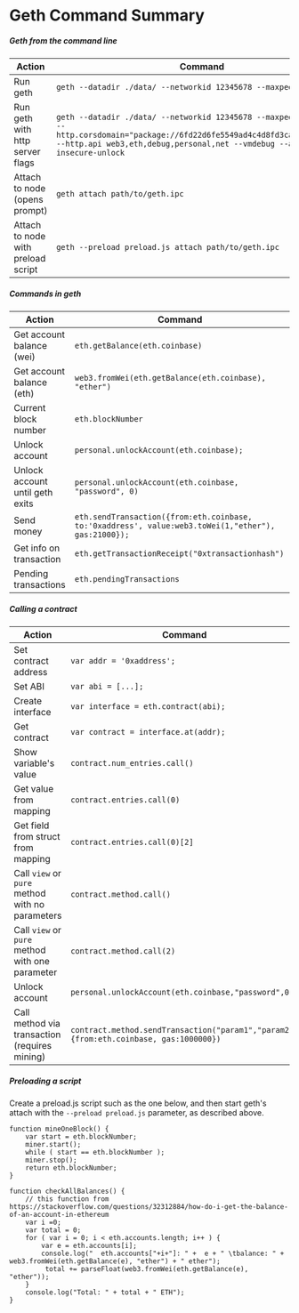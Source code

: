 Geth Command Summary
====================

##### Geth from the command line

| Action | Command |
|----|------------|
| Run geth | `geth --datadir ./data/ --networkid 12345678 --maxpeers 1` |
| Run geth with http server flags | `geth --datadir ./data/ --networkid 12345678 --maxpeers 1 --http --http.corsdomain="package://6fd22d6fe5549ad4c4d8fd3ca0b7816b.mod" --http.api web3,eth,debug,personal,net --vmdebug --allow-insecure-unlock` |
| Attach to node (opens prompt) | `geth attach path/to/geth.ipc` |
| Attach to node with preload script | `geth --preload preload.js attach path/to/geth.ipc` |

##### Commands in geth

| Action | Command |
|----|------------|
| Get account balance (wei) | `eth.getBalance(eth.coinbase)` |
| Get account balance (eth) | `web3.fromWei(eth.getBalance(eth.coinbase), "ether")` |
| Current block number | `eth.blockNumber` |
| Unlock account | `personal.unlockAccount(eth.coinbase);` |
| Unlock account until geth exits | `personal.unlockAccount(eth.coinbase, "password", 0)` |
| Send money | `eth.sendTransaction({from:eth.coinbase, to:'0xaddress', value:web3.toWei(1,"ether"), gas:21000});` |
| Get info on transaction | `eth.getTransactionReceipt("0xtransactionhash")` |
| Pending transactions | `eth.pendingTransactions` |

##### Calling a contract

| Action | Command |
|----|------------|
| Set contract address | `var addr = '0xaddress';` |
| Set ABI | `var abi = [...];` |
| Create interface | `var interface = eth.contract(abi);` |
| Get contract | `var contract = interface.at(addr);` |
| Show variable's value | `contract.num_entries.call()` |
| Get value from mapping | `contract.entries.call(0)` |
| Get field from struct from mapping | `contract.entries.call(0)[2]` |
| Call `view` or `pure` method with no parameters | `contract.method.call()` |
| Call `view` or `pure` method with one parameter | `contract.method.call(2)` |
| Unlock account | `personal.unlockAccount(eth.coinbase,"password",0)` |
| Call method via transaction (requires mining) | `contract.method.sendTransaction("param1","param2", {from:eth.coinbase, gas:1000000})` |


##### Preloading a script

Create a preload.js script such as the one below, and then start geth's attach with the `--preload preload.js` parameter, as described above.

```
function mineOneBlock() {
	var start = eth.blockNumber;
	miner.start();
	while ( start == eth.blockNumber );
	miner.stop();
	return eth.blockNumber;
}

function checkAllBalances() { 
	// this function from https://stackoverflow.com/questions/32312884/how-do-i-get-the-balance-of-an-account-in-ethereum
	var i =0;
	var total = 0;
	for ( var i = 0; i < eth.accounts.length; i++ ) {
		var e = eth.accounts[i];
		console.log("  eth.accounts["+i+"]: " +  e + " \tbalance: " + web3.fromWei(eth.getBalance(e), "ether") + " ether");
		 total += parseFloat(web3.fromWei(eth.getBalance(e), "ether"));
	}
	console.log("Total: " + total + " ETH");
}
```
